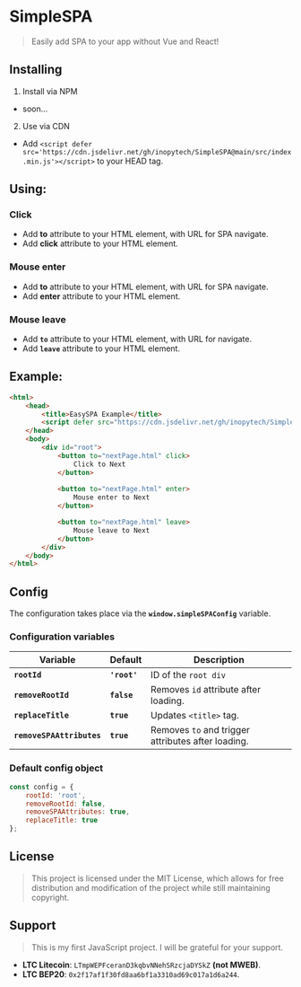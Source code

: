 # SimpleSPA

> Easily add SPA to your app without Vue and React!

## Installing

1. Install via NPM

- soon...

2. Use via CDN

- Add `<script defer src='https://cdn.jsdelivr.net/gh/inopytech/SimpleSPA@main/src/index.min.js'></script>` to your HEAD tag.

## Using:

### Click

- Add **to** attribute to your HTML element, with URL for SPA navigate.
- Add **click** attribute to your HTML element.

### Mouse enter

- Add **to** attribute to your HTML element, with URL for SPA navigate.
- Add **enter** attribute to your HTML element.

### Mouse leave

- Add **`to`** attribute to your HTML element, with URL for navigate.
- Add **`leave`** attribute to your HTML element.

## Example:

```html
<html>
    <head>
        <title>EasySPA Example</title>
        <script defer src="https://cdn.jsdelivr.net/gh/inopytech/SimpleSPA@main/src/index.min.js"></script>
    </head>
    <body>
        <div id="root">
            <button to="nextPage.html" click>
                Click to Next
            </button>
            
            <button to="nextPage.html" enter>
                Mouse enter to Next
            </button>

            <button to="nextPage.html" leave>
                Mouse leave to Next
            </button>
        </div>
    </body>
</html>
```

## Config

The configuration takes place via the **`window.simpleSPAConfig`** variable.

### Configuration variables

| Variable                  | Default       | Description                                        |
| ------------------------- | ------------- | -------------------------------------------------- |
| **`rootId`**              | **`'root'`**  | ID of the `root div`                               | 
| **`removeRootId`**        | **`false`**   | Removes `id` attribute after loading.              |
| **`replaceTitle`**        | **`true`**    | Updates `<title>` tag.                             |
| **`removeSPAAttributes`** | **`true`**    | Removes `to` and trigger attributes after loading. |

### Default config object

```js
const config = {
    rootId: 'root',
    removeRootId: false,
    removeSPAAttributes: true,
    replaceTitle: true
};
```

## License

> This project is licensed under the MIT License, which allows for free distribution and modification of the project while still maintaining copyright.

## Support

> This is my first JavaScript project. I will be grateful for your support.

- **LTC Litecoin**: `LTmpWEPFceranD3kqbvNNehSRzcjaDYSkZ` **(not MWEB)**.
- **LTC BEP20**: `0x2f17af1f30fd8aa6bf1a3310ad69c017a1d6a244`.
